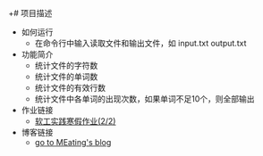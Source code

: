 +# 项目描述
+ 如何运行
  - 在命令行中输入读取文件和输出文件，如 input.txt output.txt
+ 功能简介
  - 统计文件的字符数
  - 统计文件的单词数
  - 统计文件的有效行数
  - 统计文件中各单词的出现次数，如果单词不足10个，则全部输出
+ 作业链接
  - [软工实践寒假作业(2/2)](https://edu.cnblogs.com/campus/fzu/FZUSESPR21/homework/11672)
+ 博客链接
  - [go to MEating's blog](https://www.cnblogs.com/maoeating/)